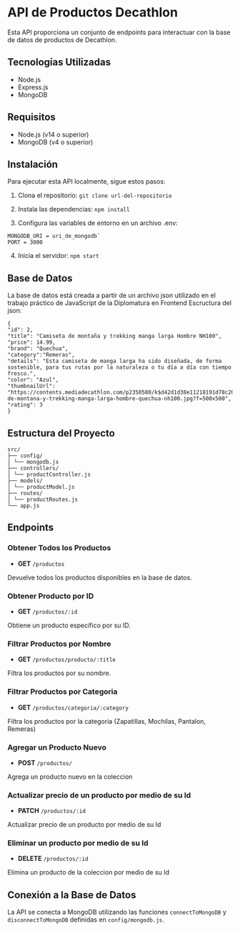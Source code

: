 # API de Productos Decathlon

Esta API proporciona un conjunto de endpoints para interactuar con la base de datos de productos de Decathlon.

## Tecnologías Utilizadas

- Node.js
- Express.js
- MongoDB

## Requisitos

- Node.js (v14 o superior)
- MongoDB (v4 o superior)

## Instalación

Para ejecutar esta API localmente, sigue estos pasos:

1. Clona el repositorio:
   `git clone url-del-repositorio`

2. Instala las dependencias:
   `npm install`

3. Configura las variables de entorno en un archivo .env:

```
MONGODB_URI = uri_de_mongodb`
PORT = 3000
```

4. Inicia el servidor:
   `npm start`

## Base de Datos

La base de datos está creada a partir de un archivo json utilizado en el trabajo práctico de JavaScript de la Diplomatura en Frontend
Escructura del json:

```
{
"id": 2,
"title": "Camiseta de montaña y trekking manga larga Hombre NH100",
"price": 14.99,
"brand": "Quechua",
"category":"Remeras",
"details": "Esta camiseta de manga larga ha sido diseñada, de forma sostenible, para tus rutas por la naturaleza o tu día a día con tiempo fresco.",
"color": "Azul",
"thumbnailUrl": "https://contents.mediadecathlon.com/p2350580/k$d42d1d38e11218191d78c205941e3dc8/sq/camiseta-de-montana-y-trekking-manga-larga-hombre-quechua-nh100.jpg?f=500x500",
"rating": 3
}
```

## Estructura del Proyecto

```
src/
├── config/
│ └── mongodb.js
├── controllers/
│ └── productController.js
├── models/
│ └── productModel.js
├── routes/
│ └── productRoutes.js
└── app.js
```

## Endpoints

### Obtener Todos los Productos

- **GET** `/productos`

Devuelve todos los productos disponibles en la base de datos.

### Obtener Producto por ID

- **GET** `/productos/:id`

Obtiene un producto específico por su ID.

### Filtrar Productos por Nombre

- **GET** `/productos/producto/:title`

Filtra los productos por su nombre.

### Filtrar Productos por Categoria

- **GET** `/productos/categoria/:category`

Filtra los productos por la categoria (Zapatillas, Mochilas, Pantalon, Remeras)

### Agregar un Producto Nuevo

- **POST** `/productos/`

Agrega un producto nuevo en la coleccion

### Actualizar precio de un producto por medio de su Id

- **PATCH** `/productos/:id`

Actualizar precio de un producto por medio de su Id

### Eliminar un producto por medio de su Id

- **DELETE** `/productos/:id`

Elimina un producto de la coleccion por medio de su Id

## Conexión a la Base de Datos

La API se conecta a MongoDB utilizando las funciones `connectToMongoDB` y `disconnectToMongoDB` definidas en `config/mongodb.js`.
